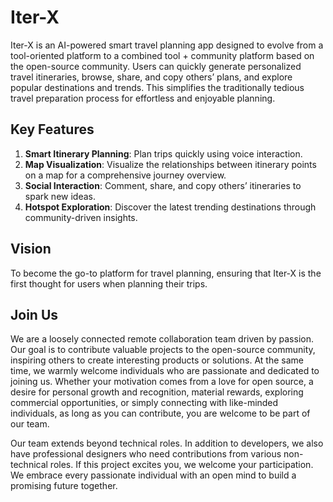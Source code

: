 # Iter-X
Iter-X is an AI-powered smart travel planning app designed to evolve from a tool-oriented platform to a combined tool + community platform based on the open-source community. Users can quickly generate personalized travel itineraries, browse, share, and copy others’ plans, and explore popular destinations and trends. This simplifies the traditionally tedious travel preparation process for effortless and enjoyable planning.

## Key Features

1. **Smart Itinerary Planning**: Plan trips quickly using voice interaction.
2. **Map Visualization**: Visualize the relationships between itinerary points on a map for a comprehensive journey overview.
3. **Social Interaction**: Comment, share, and copy others’ itineraries to spark new ideas.
4. **Hotspot Exploration**: Discover the latest trending destinations through community-driven insights.

## Vision

To become the go-to platform for travel planning, ensuring that Iter-X is the first thought for users when planning their trips.

## Join Us

We are a loosely connected remote collaboration team driven by passion. Our goal is to contribute valuable projects to the open-source community, inspiring others to create interesting products or solutions. At the same time, we warmly welcome individuals who are passionate and dedicated to joining us. Whether your motivation comes from a love for open source, a desire for personal growth and recognition, material rewards, exploring commercial opportunities, or simply connecting with like-minded individuals, as long as you can contribute, you are welcome to be part of our team.

Our team extends beyond technical roles. In addition to developers, we also have professional designers who need contributions from various non-technical roles. If this project excites you, we welcome your participation. We embrace every passionate individual with an open mind to build a promising future together.
